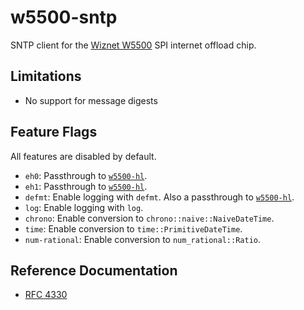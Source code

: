 # w5500-sntp

SNTP client for the [Wiznet W5500] SPI internet offload chip.

## Limitations

* No support for message digests

## Feature Flags

All features are disabled by default.

* `eh0`: Passthrough to [`w5500-hl`].
* `eh1`: Passthrough to [`w5500-hl`].
* `defmt`: Enable logging with `defmt`. Also a passthrough to [`w5500-hl`].
* `log`: Enable logging with `log`.
* `chrono`: Enable conversion to `chrono::naive::NaiveDateTime`.
* `time`: Enable conversion to `time::PrimitiveDateTime`.
* `num-rational`: Enable conversion to `num_rational::Ratio`.

## Reference Documentation

* [RFC 4330](https://www.rfc-editor.org/rfc/rfc4330.html)

[`w5500-hl`]: https://crates.io/crates/w5500-hl
[Wiznet W5500]: https://www.wiznet.io/product-item/w5500/
